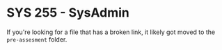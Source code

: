 # SYS 255 - SysAdmin
If you're looking for a file that has a broken link, it likely got moved to the `pre-assesment` folder.